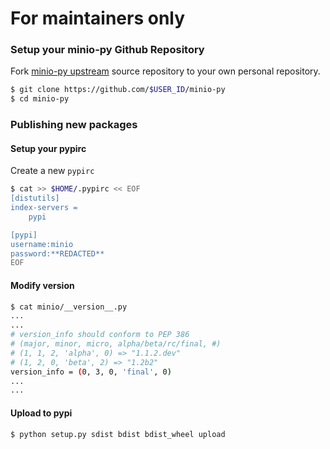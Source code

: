 # For maintainers only

### Setup your minio-py Github Repository

Fork [minio-py upstream](https://github.com/minio/minio-py/fork) source repository to your own personal repository.
```bash
$ git clone https://github.com/$USER_ID/minio-py
$ cd minio-py
```

### Publishing new packages

#### Setup your pypirc

Create a new `pypirc`

```bash
$ cat >> $HOME/.pypirc << EOF
[distutils]
index-servers =
    pypi

[pypi]
username:minio
password:**REDACTED**
EOF

```

#### Modify version

```bash
$ cat minio/__version__.py
...
...
# version_info should conform to PEP 386
# (major, minor, micro, alpha/beta/rc/final, #)
# (1, 1, 2, 'alpha', 0) => "1.1.2.dev"
# (1, 2, 0, 'beta', 2) => "1.2b2"
version_info = (0, 3, 0, 'final', 0)
...
...

```

#### Upload to pypi

```bash
$ python setup.py sdist bdist bdist_wheel upload
```